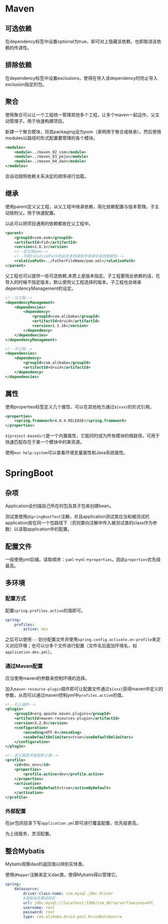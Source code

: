 # Maven
## 可选依赖
在dependency标签中设置optional为true，即可对上隐藏该依赖，也即取消该依赖的传递性。
## 排除依赖
在dependency标签中设置exclusions，使得在导入该dependency时防止导入exclusion指定的包。
## 聚合
使用聚合可以让一个工程统一管理其他多个工程，让多个maven一起运作。父主动管理子。用于快速构建项目。

新建一个聚合模块，将其packaging设为pom（表明用于聚合或继承）。然后使用modules以路径的形式配置要管理的各个模块。

```xml
<modules>
    <module>../maven_02_ssm</module>
    <module>../maven_03_pojo</module>
    <module>../maven_04_dao</module>
</modules>
```

会自动按照依赖关系决定的顺序进行加载。
## 继承
使用parent定义父工程，从父工程中继承依赖，简化依赖配置与版本管理。子主动依附父。用于快速配置。

以此可以把项目通用的依赖都放在父工程中。

```xml
<parent>
	<groupId>com.exm</groupId>
	<artifactId>fid</artifactId>
	<version>1.6.1</version>
	<!--定位到pom-->
	<!--不配relativePath则会去本地库和中央库中去找依赖包-->
	<relativePath>../FatherFileName/pom.xml</relativePath>
</parent>
```

父工程也可以提供一些可选依赖,本质上是版本指定。子工程要用此依赖的话，在导入的时候不指定版本，默认使用父工程选择的版本。子工程也会继承dependencyManagement的设定。

```xml
<!--父工程-->
<dependencyManagement>
    <dependencies>
        <dependency>
            <groupId>com.alibaba</groupId>
            <artifactId>druid</artifactId>
            <version>1.1.16</version>
        </dependency>
    </dependencies>
</dependencyManagement>
```

```xml
<!--子工程-->
<dependencies>
    <dependency>
        <groupId>com.alibaba</groupId>
        <artifactId>druid</artifactId>
    </dependency>
</dependencies>
```

## 属性
使用properties标签定义几个属性，可以在其他地方通过`${xxx}`的形式引用。

```xml
<properties> 
	<spring.framework>4.0.4.RELEASE</spring.framework> 
</properties>
```

`${project.basedir}`是一个内置属性，它能同时成为所有模块的根路径，可用于快速匹配存在于某一个模块中的某资源。

使用`mvn help:system`可以查看环境变量属性和Java系统属性。

# SpringBoot
## 杂项
Application会扫描自己所在的包及其子包来创建bean。

测试类使用`@SpringBootTest`注解，并且application测试类应当和被测试的application放在同一个包路径下（否则要向注解中传入被测试类的class作为参数）以读取application中的配置。
## 配置文件
一般使用yml后缀。读取顺序：`yaml`->`yml`->`properties`。因此`properties`优先级最高。

## 多环境
### 配置方式
配置`spring.profiles.active`的值即可。

```yml
spring:
	profiles:
		active: dev
```

之后可以使用`---`划分配置文件并使用`spring.config.activate.on-profile`来定义对应环境；也可以分多个文件进行配置（文件名后面加环境名，如`application-dev.yml`）。
### 通过Maven配置
应当使用maven的参数来控制环境的选择。

加入`maven-resource-plugin`插件即可让配置文件通过`${xxx}`获得maven中定义的参数，从而可以通过maven控制yml中`profiles.active`的值。

```xml
<!--引入插件-->
<plugin>
	<groupId>org.apache.maven.plugins</groupId>
	<artifactId>maven-resources-plugin</artifactId>
	<version>3.2.0</version>
	<configuration>
		<encoding>UTF-8</encoding>
		<useDefaultDelimiters>true</useDefaultDelimiters>
	</configuration>
</plugin>
```

```xml
<!--定义属性并指定默认值-->
<profile>
	<id>dev_env</id>
	<properties>
		<profile.active>dev</profile.active>
	</properties>
	<activation>
		<activeByDefault>true</activeByDefault>
	</activation>
</profile>
```

### 外部配置
在jar包同目录下写`application.yml`即可进行覆盖配置，优先级更高。

为上线服务，灵活配置。

## 整合Mybatis
Mybatis观察dao的返回值以辨别实体类。

使用`@Mapper`注解来定义dao类，使得Mybatis得以管理它。

```yml
spring:
	datasource:
		driver-class-name: com.mysql.jdbc.Driver
		#高版本无需设时区
		url: jdbc:mysql://localhost:3306/ssm_db?serverTimezone=UTC
		username: root
		password: root
		type: com.alibaba.druid.pool.DruidDataSource
```

